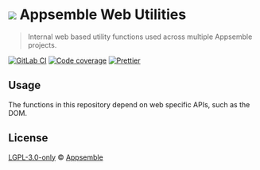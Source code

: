 # ![](https://gitlab.com/appsemble/appsemble/-/raw/0.20.34/config/assets/logo.svg) Appsemble Web Utilities

> Internal web based utility functions used across multiple Appsemble projects.

[![GitLab CI](https://gitlab.com/appsemble/appsemble/badges/0.20.34/pipeline.svg)](https://gitlab.com/appsemble/appsemble/-/releases/0.20.34)
[![Code coverage](https://codecov.io/gl/appsemble/appsemble/branch/0.20.34/graph/badge.svg)](https://codecov.io/gl/appsemble/appsemble)
[![Prettier](https://img.shields.io/badge/code_style-prettier-ff69b4.svg)](https://prettier.io)

## Usage

The functions in this repository depend on web specific APIs, such as the DOM.

## License

[LGPL-3.0-only](https://gitlab.com/appsemble/appsemble/-/blob/0.20.34/LICENSE.md) ©
[Appsemble](https://appsemble.com)
